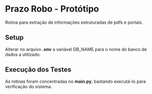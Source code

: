 Prazo Robo - Protótipo
============

Rotina para extração de informações estruturadas de pdfs e portais. 

Setup
--------

Alterar no arquivo **.env** a variável DB_NAME para o nome do banco de dados a utilizado.

Execução dos Testes
------------

As rotinas foram concentradas no **main.py**, bastando executá-lo para verificação do sistema. 